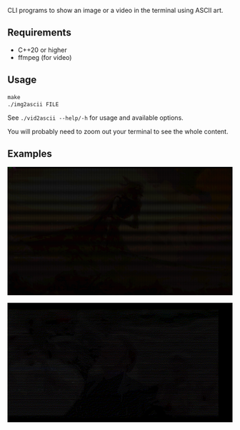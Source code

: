 CLI programs to show an image or a video in the terminal using ASCII art.

## Requirements
- C++20 or higher
- ffmpeg (for video)

## Usage

```console
make
./img2ascii FILE
```

See `./vid2ascii --help/-h` for usage and available options.

You will probably need to zoom out your terminal to see the whole content.

## Examples
![img](examples/image.png)

![vid](examples/vid.gif)
